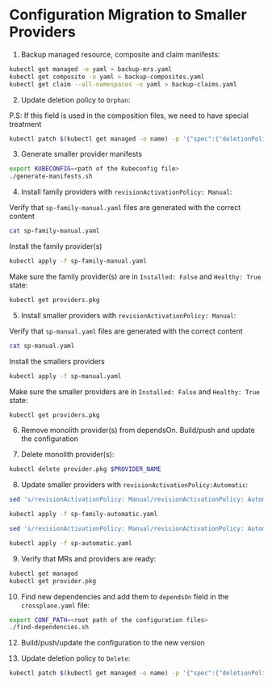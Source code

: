 
# Configuration Migration to Smaller Providers

1. Backup managed resource, composite and claim manifests:

```bash
kubectl get managed -o yaml > backup-mrs.yaml
kubectl get composite -o yaml > backup-composites.yaml
kubectl get claim --all-namespaces -o yaml > backup-claims.yaml
```

2. Update deletion policy to `Orphan`:

P.S: If this field is used in the composition files, we need to have special treatment

```bash
kubectl patch $(kubectl get managed -o name) -p '{"spec":{"deletionPolicy":"Orphan"}}' --type=merge
```

3. Generate smaller provider manifests

```bash
export KUBECONFIG=<path of the Kubeconfig file>
./generate-manifests.sh
```

4. Install family providers with `revisionActivationPolicy: Manual`:

Verify that `sp-family-manual.yaml` files are generated with the correct content

```bash
cat sp-family-manual.yaml
```

Install the family provider(s)

```bash
kubectl apply -f sp-family-manual.yaml
```

Make sure the family provider(s) are in `Installed: False` and `Healthy: True` state:

```bash
kubectl get providers.pkg
```

5. Install smaller providers with `revisionActivationPolicy: Manual`:

Verify that `sp-manual.yaml` files are generated with the correct content

```bash
cat sp-manual.yaml
```

Install the smallers providers

```bash
kubectl apply -f sp-manual.yaml
```

Make sure the smaller providers are in `Installed: False` and `Healthy: True` state:

```bash
kubectl get providers.pkg
```

6. Remove monolith provider(s) from dependsOn. Build/push and update the configuration

7. Delete monolith provider(s):

```bash
kubectl delete provider.pkg $PROVIDER_NAME
```

8. Update smaller providers with `revisionActivationPolicy:Automatic`:

```bash
sed 's/revisionActivationPolicy: Manual/revisionActivationPolicy: Automatic/' sp-family-manual.yaml > sp-family-automatic.yaml

kubectl apply -f sp-family-automatic.yaml
```


```bash
sed 's/revisionActivationPolicy: Manual/revisionActivationPolicy: Automatic/' sp-manual.yaml > sp-automatic.yaml

kubectl apply -f sp-automatic.yaml
```

9. Verify that MRs and providers are ready:

```bash
kubectl get managed
kubectl get provider.pkg
```

10. Find new dependencies and add them to `dependsOn` field in the `crossplane.yaml` file:

```bash
export CONF_PATH=<root path of the configuration files>
./find-dependencies.sh
```

12. Build/push/update the configuration to the new version

13. Update deletion policy to `Delete`:

```bash
kubectl patch $(kubectl get managed -o name) -p '{"spec":{"deletionPolicy":"Delete"}}' --type=merge
```